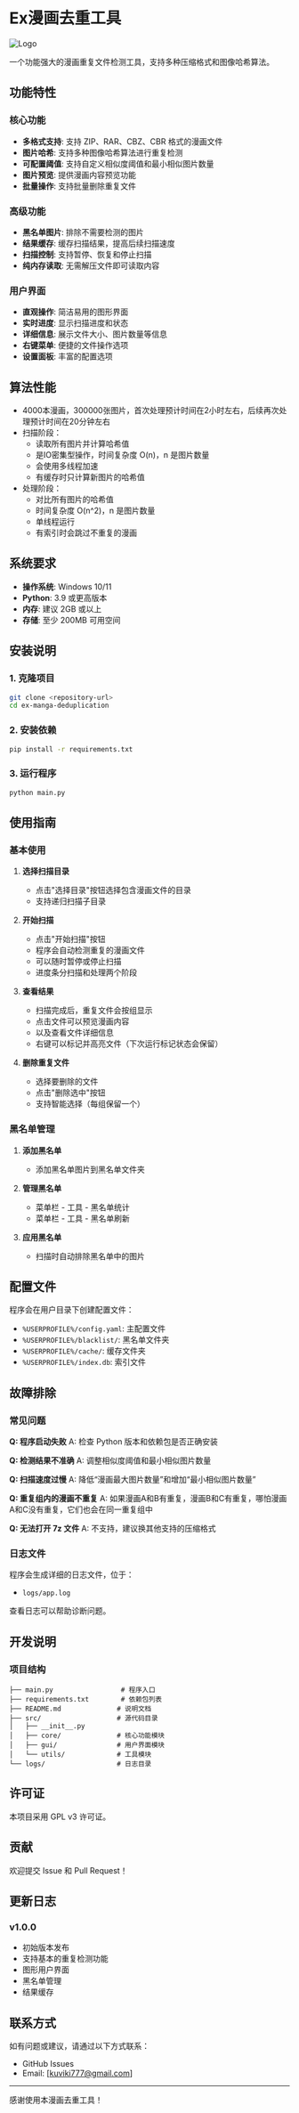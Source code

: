 # Ex漫画去重工具

![Logo](resources/logo.png)

一个功能强大的漫画重复文件检测工具，支持多种压缩格式和图像哈希算法。

## 功能特性

### 核心功能
- **多格式支持**: 支持 ZIP、RAR、CBZ、CBR 格式的漫画文件
- **图片哈希**: 支持多种图像哈希算法进行重复检测
- **可配置阈值**: 支持自定义相似度阈值和最小相似图片数量
- **图片预览**: 提供漫画内容预览功能
- **批量操作**: 支持批量删除重复文件

### 高级功能
- **黑名单图片**: 排除不需要检测的图片
- **结果缓存**: 缓存扫描结果，提高后续扫描速度
- **扫描控制**: 支持暂停、恢复和停止扫描
- **纯内存读取**: 无需解压文件即可读取内容

### 用户界面
- **直观操作**: 简洁易用的图形界面
- **实时进度**: 显示扫描进度和状态
- **详细信息**: 展示文件大小、图片数量等信息
- **右键菜单**: 便捷的文件操作选项
- **设置面板**: 丰富的配置选项

## 算法性能

- 4000本漫画，300000张图片，首次处理预计时间在2小时左右，后续再次处理预计时间在20分钟左右
- 扫描阶段：
  - 读取所有图片并计算哈希值
  - 是IO密集型操作，时间复杂度 O(n)，n 是图片数量
  - 会使用多线程加速
  - 有缓存时只计算新图片的哈希值
- 处理阶段：
  - 对比所有图片的哈希值
  - 时间复杂度 O(n^2)，n 是图片数量
  - 单线程运行
  - 有索引时会跳过不重复的漫画

## 系统要求

- **操作系统**: Windows 10/11
- **Python**: 3.9 或更高版本
- **内存**: 建议 2GB 或以上
- **存储**: 至少 200MB 可用空间

## 安装说明

### 1. 克隆项目
```bash
git clone <repository-url>
cd ex-manga-deduplication
```

### 2. 安装依赖
```bash
pip install -r requirements.txt
```

### 3. 运行程序
```bash
python main.py
```

## 使用指南

### 基本使用

1. **选择扫描目录**
   - 点击"选择目录"按钮选择包含漫画文件的目录
   - 支持递归扫描子目录

2. **开始扫描**
   - 点击"开始扫描"按钮
   - 程序会自动检测重复的漫画文件
   - 可以随时暂停或停止扫描
   - 进度条分扫描和处理两个阶段

3. **查看结果**
   - 扫描完成后，重复文件会按组显示
   - 点击文件可以预览漫画内容
   - 以及查看文件详细信息
   - 右键可以标记并高亮文件（下次运行标记状态会保留）

4. **删除重复文件**
   - 选择要删除的文件
   - 点击"删除选中"按钮
   - 支持智能选择（每组保留一个）

### 黑名单管理

1. **添加黑名单**
   - 添加黑名单图片到黑名单文件夹

2. **管理黑名单**
   - 菜单栏 - 工具 - 黑名单统计
   - 菜单栏 - 工具 - 黑名单刷新

3. **应用黑名单**
   - 扫描时自动排除黑名单中的图片

## 配置文件

程序会在用户目录下创建配置文件：
- `%USERPROFILE%/config.yaml`: 主配置文件
- `%USERPROFILE%/blacklist/`: 黑名单文件夹
- `%USERPROFILE%/cache/`: 缓存文件夹
- `%USERPROFILE%/index.db`: 索引文件

## 故障排除

### 常见问题

**Q: 程序启动失败**
A: 检查 Python 版本和依赖包是否正确安装

**Q: 检测结果不准确**
A: 调整相似度阈值和最小相似图片数量

**Q: 扫描速度过慢**
A: 降低“漫画最大图片数量”和增加“最小相似图片数量”

**Q: 重复组内的漫画不重复**
A: 如果漫画A和B有重复，漫画B和C有重复，哪怕漫画A和C没有重复，它们也会在同一重复组中

**Q: 无法打开 7z 文件**
A: 不支持，建议换其他支持的压缩格式

### 日志文件

程序会生成详细的日志文件，位于：
- `logs/app.log`

查看日志可以帮助诊断问题。

## 开发说明

### 项目结构
```
├── main.py                 # 程序入口
├── requirements.txt        # 依赖包列表
├── README.md              # 说明文档
├── src/                   # 源代码目录
│   ├── __init__.py
│   ├── core/              # 核心功能模块
│   ├── gui/               # 用户界面模块
│   └── utils/             # 工具模块
└── logs/                  # 日志目录
```

## 许可证

本项目采用 GPL v3 许可证。

## 贡献

欢迎提交 Issue 和 Pull Request！

## 更新日志

### v1.0.0
- 初始版本发布
- 支持基本的重复检测功能
- 图形用户界面
- 黑名单管理
- 结果缓存

## 联系方式

如有问题或建议，请通过以下方式联系：
- GitHub Issues
- Email: [kuviki777@gmail.com]

---

感谢使用本漫画去重工具！
